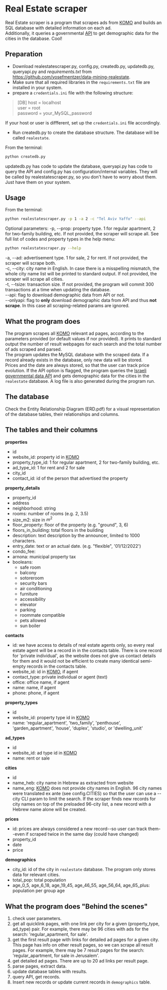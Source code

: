 # Real Estate scraper
Real Estate scraper is a program that scrapes ads from [KOMO](https://www.komo.co.il) and builds an SQL database with detailed information on each ad.  
Additionally, it queries a governmental [API](https://info.data.gov.il/datagov/home/) to get demographic data for the cities in the database. Cool!

## Preparation
- Download realestatescraper.py, config.py, createdb.py, updatedb.py, queryapi.py and *requirements.txt* from https://github.com/yosefmentzer/data-mining-realestate.
- Make sure that all required libraries in the `requirements.txt` file are installed in your system.
- prepare a `credentials.ini` file with the following structure:

> [DB]
host = localhost  
user = root  
password = your_MySQL_password

If your host or user is diffferent, set up the `credentials.ini` file accordingly.

- Run createdb.py to create the database structure. The database will be called `realestate`.

From the terminal:
```bash
python createdb.py
```
updatedb.py has code to update the database, queryapi.py has code to query the API and config.py has configuration/internal variables. They will be called by realestatescraper.py, so you don't have to worry about them. Just have them on your system.

## Usage
From the terminal:
```bash
python realestatescraper.py -p 1 -a 2 -c "Tel Aviv Yaffo" --api
```
Optional parameters:
-p, --prop: property type. 1 for regular apartment, 2 for two-family building, etc. If not provided, the scraper will scrape all. See full list of codes and property types in the help menu:
```bash
python realestatescraper.py --help
```
-a, --ad: advertisement type. 1 for sale, 2 for rent. If not provided, the scraper will scrape both.  
-c, --city: city name in English. In case there is a misspelling mismatch, the whole city name list will be printed to standard output. If not provided, the scraper will scrape all cities.  
-t, --tsize: transaction size. If not provided, the program will commit 300 transactions at a time when updating the database.  
--api: flag to download demographic data from API or not.  
--onlyapi: flag to **only** download demographic data from API and thus **not scrape**. In this case all scraping-related params are ignored.

## What the program does
The program scrapes all [KOMO](https://www.komo.co.il) relevant ad pages, according to the parameters provided (or default values if nor provided).
It prints to standard output the number of result webpages for each search and the total number of ads scraped and parsed.  
The program updates the MySQL database with the scraped data.
If a record already exists in the database, only new data will be stored.  
Prices and the date are always stored, so that the user can track price evolution.
If the API option is flagged, the program queries the [Israeli governmental data API](https://data.gov.il/) and gets demographic data for the cities in the `realestate` database.
A log file is also generated during the program run.

## The database
Check the Entity Relationship Diagram (ERD.pdf) for a visual representation of the database tables, their relationships and columns.


## The tables and their columns

**properties**
- id
- website_id: property id in [KOMO](https://www.komo.co.il)
- property_type_id: 1 for regular apartment, 2 for two-family building, etc.
- ad_type_id: 1 for rent and 2 for sale
- city_id
- contact_id: id of the person that advertised the property

**property_details**
- property_id
- address
- neighborhood: string
- rooms: number of rooms (e.g. 2, 3.5)
- size_m2: size in $m^2$
- floor_property: floor of the property (e.g. "ground", 3, 6) 
- floors_in_building: total floors in the building
- description: text description by the announcer, limited to 1000 characters.
- entry_date: text or an actual date. (e.g. "flexible", '01/12/2022')  
- condo_fee:
- arnona: municipal property tax
- booleans:
    - safe room
    - balcony
    - sotoreroom
    - security bars
    - air conditioning
    - furniture
    - accessibility
    - elevator
    - parking
    - roommate compatible
    - pets allowed
    - sun boiler
    
**contacts**
- id:  we have access to details of real estate agents only, so every real estate agent will be a record in in the contacts table. There is one record for 'private individual', as the website does not give us contact details for them and it would not be efficient to create many identical semi-empty records in the contacts table.
- website_id: id in [KOMO](https://www.komo.co.il), if agent
- contact_type: private individual or agent (text)
- office: office name, if agent
- name: name, if agent
- phone: phone, if agent

**property_types**
- id
- website_id: property type id in [KOMO](https://www.komo.co.il)
- name: 'regular_apartment',  'two_family',  'penthouse',  'garden_apartment',  'house',  'duplex', 'studio',  or 'dwelling_unit'

**ad_types**
- id
- website_id: ad type id in [KOMO](https://www.komo.co.il)
- name: rent or sale

**cities**
- id
- name_heb: city name in Hebrew as extracted from website
- name_eng: [KOMO](https://www.komo.co.il) does not provide city names in English. 96 city names were translated ex ante (see config.CITIES) so that the user can use a --city CLI param to limit the search.  If the scraper finds new records for city names on top of the preloaded 96-city list, a new record with a Hebrew name alone will be created.

**prices**
- id: prices are always considered a new record--so user can track them--even if scraped twice in the same day (could have changed)
- property_id
- date
- price

**demographics**
- city_id: id of the city in `realestate` database. The program only stores data for relevant cities.
- total_pop: total population
- age_0_5, age_6_18, age_19_45, age_46_55, age_56_64, age_65_plus: population per group age

## What the program does "Behind the scenes"

1. check user parameters.
2. get all quicklink pages, with one link per city for a given (property_type, ad_type) pair. For example, there may be 96 cities with ads for the search: 'regular_apartment, for sale'.
3. get the first result page with links for detailed ad pages for a given city. This page has info on other result pages, so we can scrape all result pages. For example, there may be 7 result pages for the search: 'regular_apartment, for sale in Jerusalem'.
4. get detailed ad pages. There are up to 20 ad links per result page.
5. parse pages, extract data.
6. update database tables with results.
7. query API, get records.
8. Insert new records or update current records in `demographics` table.